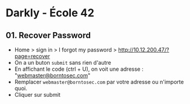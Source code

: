 # Darkly - École 42

## 01. Recover Password

- Home > sign in > I forgot my password > http://10.12.200.47/?page=recover
- On a un buton `submit` sans rien d'autre
- En affichant le code (ctrl + U), on voit une adresse : "webmaster@borntosec.com"
- Remplacer `webmaster@borntosec.com` par votre adresse ou n'importe quoi.
- Cliquer sur submit
